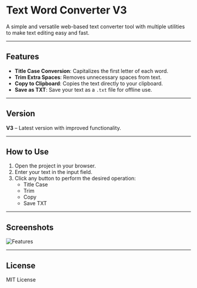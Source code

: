 # Text Word Converter V3

A simple and versatile web-based text converter tool with multiple utilities to make text editing easy and fast.

---

## Features

- **Title Case Conversion**: Capitalizes the first letter of each word.
- **Trim Extra Spaces**: Removes unnecessary spaces from text.
- **Copy to Clipboard**: Copies the text directly to your clipboard.
- **Save as TXT**: Save your text as a `.txt` file for offline use.

---

## Version

**V3** – Latest version with improved functionality.

---

## How to Use

1. Open the project in your browser.
2. Enter your text in the input field.
3. Click any button to perform the desired operation:
   - Title Case
   - Trim
   - Copy
   - Save TXT

---

## Screenshots

![Features](screenshots.png)

---

## License

MIT License
